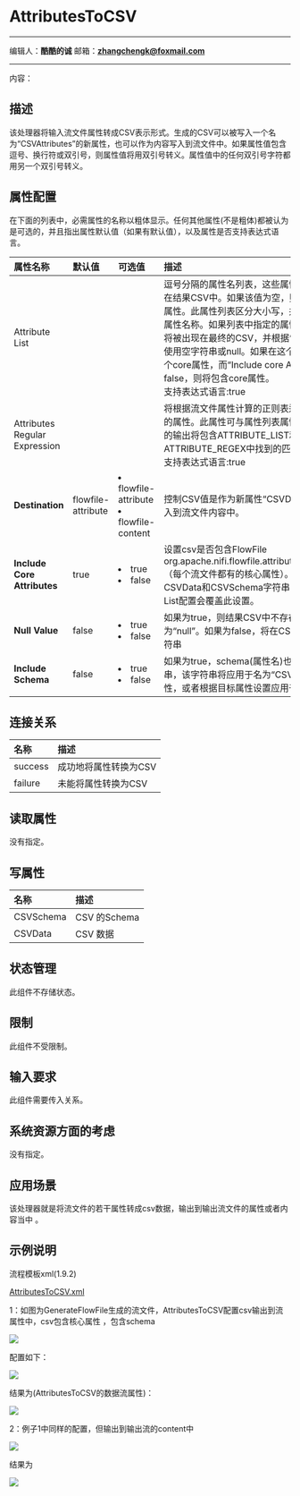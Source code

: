 # AttributesToCSV
***
编辑人：__**酷酷的诚**__  邮箱：**zhangchengk@foxmail.com** 
***
内容：


## 描述

 该处理器将输入流文件属性转成CSV表示形式。生成的CSV可以被写入一个名为“CSVAttributes”的新属性，也可以作为内容写入到流文件中。如果属性值包含逗号、换行符或双引号，则属性值将用双引号转义。属性值中的任何双引号字符都用另一个双引号转义。

## 属性配置

在下面的列表中，必需属性的名称以粗体显示。任何其他属性(不是粗体)都被认为是可选的，并且指出属性默认值（如果有默认值），以及属性是否支持表达式语言。

|属性名称|默认值|可选值|描述|
|:-|:-|:-|:-|
|Attribute List|||逗号分隔的属性名列表，这些属性及属性值将包含在结果CSV中。如果该值为空，则将包含所有现有属性。此属性列表区分大小写，并支持包含逗号的属性名称。如果列表中指定的属性没有找到，它扔将被出现在最终的CSV，并根据“NULL Value”属性使用空字符串或null。如果在这个列表中指定了一个core属性，而“Include core Attributes”属性为false，则将包含core属性。<br>支持表达式语言:true|
|Attributes Regular Expression|||将根据流文件属性计算的正则表达式，以选择匹配的属性。此属性可与属性列表属性组合使用。最后的输出将包含ATTRIBUTE_LIST和ATTRIBUTE_REGEX中找到的匹配项的组合。<br>支持表达式语言:true|
|**Destination**|flowfile-attribute|<li>flowfile-attribute</li><li>flowfile-content</li>|控制CSV值是作为新属性“CSVData”写入，还是写入到流文件内容中。|
|**Include Core Attributes**|true|<li>true</li><li>false</li>|设置csv是否包含FlowFile org.apache.nifi.flowfile.attributes.CoreAttributes（每个流文件都有的核心属性）。核心属性将添加到CSVData和CSVSchema字符串的末尾。Attribute List配置会覆盖此设置。|
|**Null Value**|false|<li>true</li><li>false</li>|如果为true，则结果CSV中不存在或为空的属性将为“null”。如果为false，将在CSV中放置一个空字符串|
|**Include Schema**|false|<li>true</li><li>false</li>|如果为true，schema(属性名)也将转换为CSV字符串，该字符串将应用于名为“CSVSchema”的新属性，或者根据目标属性设置应用于内容的第一行。|

## 连接关系

|名称|描述|
|:-|:-|
|success|成功地将属性转换为CSV|
|failure|未能将属性转换为CSV|

## 读取属性

没有指定。

## 写属性

|名称|描述|
|:-|:-|
|CSVSchema|CSV 的Schema|
|CSVData|CSV 数据|

## 状态管理

此组件不存储状态。

## 限制

此组件不受限制。

## 输入要求

此组件需要传入关系。

## 系统资源方面的考虑

没有指定。

## 应用场景

该处理器就是将流文件的若干属性转成csv数据，输出到输出流文件的属性或者内容当中 。

## 示例说明

<p>流程模板xml(1.9.2)</p>
<a href="../template/AttributesToCSV.xml" download="AttributesToCSV.xml">AttributesToCSV.xml</a>

1：如图为GenerateFlowFile生成的流文件，AttributesToCSV配置csv输出到流属性中，csv包含核心属性 ，包含schema

![](./img/AttributesToCSV/core.png)

配置如下：

![](./img/AttributesToCSV/config.png)

结果为(AttributesToCSV的数据流属性)：

![](./img/AttributesToCSV/result.png)

2：例子1中同样的配置，但输出到输出流的content中

![](./img/AttributesToCSV/config2.png)

结果为

![](./img/AttributesToCSV/result2.png)